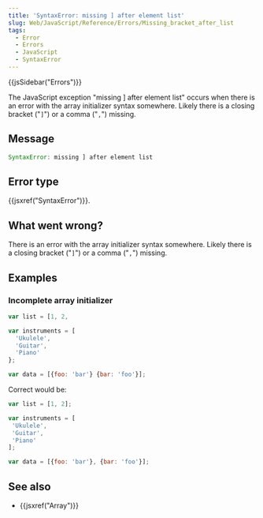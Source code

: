 ```yaml
---
title: 'SyntaxError: missing ] after element list'
slug: Web/JavaScript/Reference/Errors/Missing_bracket_after_list
tags:
  - Error
  - Errors
  - JavaScript
  - SyntaxError
---
```

{{jsSidebar("Errors")}}

The JavaScript exception "missing ] after element list" occurs when there is an
error with the array initializer syntax somewhere. Likely there is a closing
bracket ("`]`") or a comma ("`,`") missing.

## Message

```js
SyntaxError: missing ] after element list
```

## Error type

{{jsxref("SyntaxError")}}.

## What went wrong?

There is an error with the array initializer syntax somewhere. Likely there is a
closing bracket ("`]`") or a comma ("`,`") missing.

## Examples

### Incomplete array initializer

```js example-bad
var list = [1, 2,

var instruments = [
  'Ukulele',
  'Guitar',
  'Piano'
};

var data = [{foo: 'bar'} {bar: 'foo'}];
```

Correct would be:

```js example-good
var list = [1, 2];

var instruments = [
 'Ukulele',
 'Guitar',
 'Piano'
];

var data = [{foo: 'bar'}, {bar: 'foo'}];
```

## See also

- {{jsxref("Array")}}
